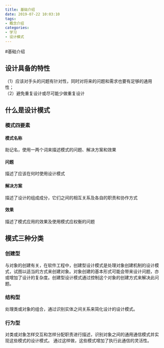 ```yaml
---
title: 基础介绍
date: 2019-07-22 10:03:10
tags: 
- 概念介绍
categories: 
- 学习
- 设计模式
---
```

#基础介绍
## 设计具备的特性
（1）应该对手头的问题有针对性，同时对将来的问题和需求也要有足够的通用性；    
（2）避免重复设计或尽可能少做重复设计
## 什么是设计模式
### 模式四要素
#### 模式名称
助记名，使用一两个词来描述模式的问题、解决方案和效果    
#### 问题
描述了应该在何时使用设计模式
#### 解决方案
描述了设计的组成成分，它们之间的相互关系及各自的职责和协作方式
#### 效果
描述了模式应用的效果及使用模式应权衡的问题
## 模式三种分类
### 创建型
与对象的创建有关，在软件工程中，创建型设计模式是处理对象创建机制的设计模式，试图以适当的方式来创建对象。对象创建的基本形式可能会带来设计问题，亦或增加了设计的复杂度。创建型设计模式通过控制这个对象的创建方式来解决此问题。
### 结构型
处理类或对象的组合，通过识别实体之间关系来简化设计的设计模式。
### 行为型
对类或对象怎样交互和怎样分配职责进行描述，识别对象之间的通用通信模式并实现这些模式的设计模式。 通过这样做，这些模式增加了执行此通信的灵活性。
